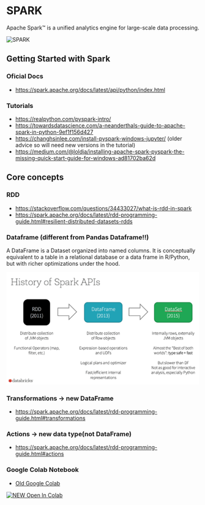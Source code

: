 # SPARK

Apache Spark™ is a unified analytics engine for large-scale data processing.

![SPARK](https://spark.apache.org/images/spark-logo-trademark.png)



## Getting Started with Spark

### Oficial Docs
* https://spark.apache.org/docs/latest/api/python/index.html

### Tutorials

* https://realpython.com/pyspark-intro/
* https://towardsdatascience.com/a-neanderthals-guide-to-apache-spark-in-python-9ef1f156d427
* https://changhsinlee.com/install-pyspark-windows-jupyter/ (older advice so will need new versions in the tutorial)
* https://medium.com/@loldja/installing-apache-spark-pyspark-the-missing-quick-start-guide-for-windows-ad81702ba62d

## Core concepts

### RDD 

* https://stackoverflow.com/questions/34433027/what-is-rdd-in-spark
* https://spark.apache.org/docs/latest/rdd-programming-guide.html#resilient-distributed-datasets-rdds

### Dataframe (different from Pandas Dataframe!!)

A DataFrame is a Dataset organized into named columns. It is conceptually equivalent to a table in a relational database or a data frame in R/Python, but with richer optimizations under the hood. 

![RDD](rdd.png)

### Transformations -> new DataFrame

* https://spark.apache.org/docs/latest/rdd-programming-guide.html#transformations

### Actions -> new data type(not DataFrame)

* https://spark.apache.org/docs/latest/rdd-programming-guide.html#actions

### Google Colab Notebook

* [Old Google Colab](http://colab.research.google.com/github/ValRCS/RCS_Data_Analysis_Python_2019_July/blob/master/PySpark/Neanderthal's_Guide_to_Apache_Spark.ipynb)

[![NEW Open In Colab](https://colab.research.google.com/assets/colab-badge.svg)](http://colab.research.google.com/github/ValRCS/RCS_Data_Analysis_Python_2019_July/blob/master/PySpark/Neanderthal's_Guide_to_Apache_Spark_08_2019.ipynb)

